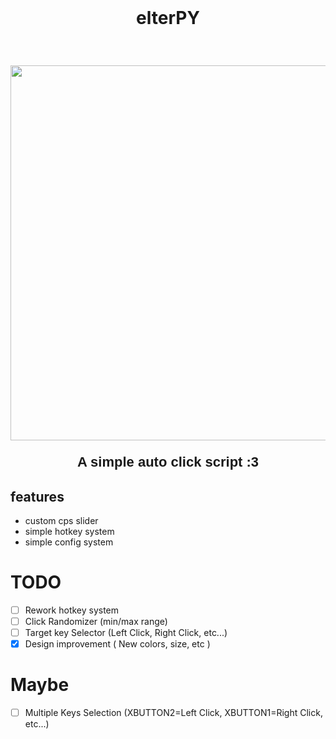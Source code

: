<h1 align="center" style="padding: 25px; margin-bottom: 10px;">elterPY</h1>

<p align="center">
    <img src="https://cdn.discordapp.com/attachments/1113598730734665859/1212547633281765416/image.png?ex=65f23bfb&is=65dfc6fb&hm=8556d881a59b5e9fb2b126dd3fdc50f5d9277c4980dc7fe362a0144c492d8cd3&" width="600" style="margin-top: 20px;">
</p>

<p align="center" style="font-family: Arial; font-size: 22px; font-weight: bold;">A simple auto click script :3</p>

## features
- custom cps slider
- simple hotkey system
- simple config system

# TODO
- [ ] Rework hotkey system
- [ ] Click Randomizer (min/max range)
- [ ] Target key Selector (Left Click, Right Click, etc...)
- [x] Design improvement ( New colors, size, etc )

# Maybe
- [ ] Multiple Keys Selection (XBUTTON2=Left Click, XBUTTON1=Right Click, etc...)